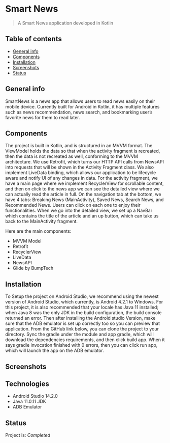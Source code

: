 # Smart News
> A Smart News application developed in Kotlin

## Table of contents
* [General info](#general-info)
* [Components](#components)
* [Installation](#installation)
* [Screenshots](#screenshots)
* [Status](#status)

## General info

SmartNews is a news app that allows users to read news easily on their mobile device. Currently built for Android in Kotlin, it has multiple features such as news recommendation, news search, and bookmarking user’s favorite news for them to read later.

## Components

The project is built in Kotlin, and is structured in an MVVM format. The ViewModel holds the data so that when the activity fragment is recreated, then the data is not recreated as well, conforming to the MVVM architecture. We use Retrofit, which turns our HTTP API calls from NewsAPI into requests that will be shown in the Activity Fragment class. We also implement LiveData binding, which allows our application to be lifecycle aware and notify UI of any changes in data. For the activity fragment, we have a main page where we implement RecyclerView for scrollable content, and then on click to the news app we can see the detailed view where we can actually read the article in full.  On the navigation tab at the bottom, we have 4 tabs: Breaking News (MainActivity), Saved News, Search News, and Recommended News. Users can click on each one to enjoy their functionalities. When we go into the detailed view, we set up a NavBar which contains the title of the article and an up button, which can take us back to the MainActivity fragment.

Here are the main components:
- MVVM Model
- Retrofit
- RecyclerView
- LiveData
- NewsAPI
- Glide by BumpTech

## Installation

To Setup the project on Android Studio, we recommend using the newest version of Android Studio, which currently, is Android 4.2.1 to Windows. For this project, it is also recommended that your locale has Java 11 installed; when Java 8 was the only JDK in the build configuration, the build console returned an error. Then after installing the Android studio Version, make sure that the ADB emulator is set up correctly too so you can preview that application. From the GitHub link below, you can clone the project to your directory. Sync the gradle under the module and app gradle, which will download the dependencies requirements, and then click build app. When it says gradle invocation finished with 0 errors, then you can click run app, which will launch the app on the ADB emulator.

## Screenshots

## Technologies

- Android Studio 14.2.0
- Java 11.0.11 JDK
- ADB Emulator 

## Status
Project is: _Completed_
